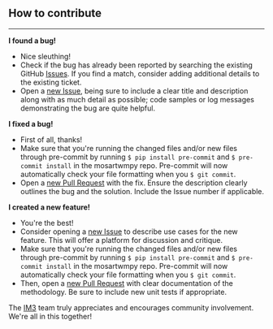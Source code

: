 [Issues]: https://github.com/IMMM-SFA/mosartwmpy/issues
[new Issue]: https://github.com/IMMM-SFA/mosartwmpy/issues/new/choose
[new Pull Request]: https://github.com/IMMM-SFA/mosartwmpy/compare
[IM3]: https://im3.pnnl.gov/

## How to contribute
___

__I found a bug!__
* Nice sleuthing!
* Check if the bug has already been reported by searching the existing GitHub [Issues]. If you find a match, consider adding additional details to the existing ticket.
* Open a [new Issue], being sure to include a clear title and description along with as much detail as possible; code samples or log messages demonstrating the bug are quite helpful.

__I fixed a bug!__
* First of all, thanks!
* Make sure that you're running the changed files and/or new files through pre-commit by running `$ pip install pre-commit` and `$ pre-commit install` in the mosartwmpy repo. Pre-commit will now automatically check your file formatting when you `$ git commit`.
* Open a [new Pull Request] with the fix. Ensure the description clearly outlines the bug and the solution. Include the Issue number if applicable.

__I created a new feature!__
* You're the best!
* Consider opening a [new Issue] to describe use cases for the new feature. This will offer a platform for discussion and critique.
* Make sure that you're running the changed files and/or new files through pre-commit by running `$ pip install pre-commit` and `$ pre-commit install` in the mosartwmpy repo. Pre-commit will now automatically check your file formatting when you `$ git commit`.
* Then, open a [new Pull Request] with clear documentation of the methodology. Be sure to include new unit tests if appropriate.

The [IM3] team truly appreciates and encourages community involvement. We're all in this together!
